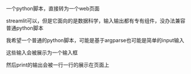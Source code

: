 一个python脚本，直接转为一个web页面

streamlit可以，但是它面向的是数据科学，输入输出都有专有组件，没办法兼容普通python脚本

我希望一个普通的python脚本，可能是基于argparse也可能是简单的input输入

这些输入会被展示为一个输入框

然后print的输出会被一行一行的展示在页面上